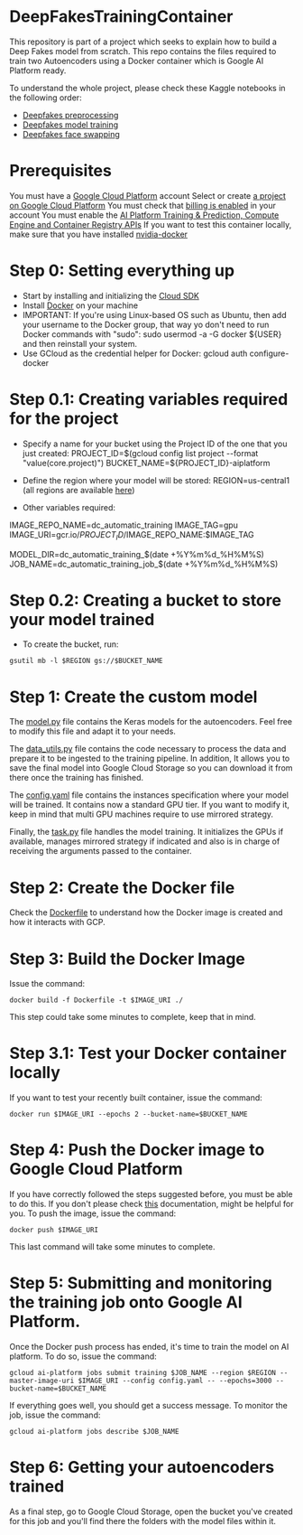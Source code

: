 # DeepFakesTrainingContainer
This repository is part of a project which seeks to explain how to build a Deep Fakes model from scratch. This repo contains the files required to train two Autoencoders using a Docker container which is Google AI Platform ready.

To understand the whole project, please check these Kaggle notebooks in the following order:
* [Deepfakes preprocessing](https://www.kaggle.com/sergiovirahonda/deepfakes-preprocessing)
* [Deepfakes model training](https://www.kaggle.com/sergiovirahonda/deepfakes-model-training)
* [Deepfakes face swapping](https://www.kaggle.com/sergiovirahonda/deepfakes-face-swapping)

# Prerequisites
You must have a [Google Cloud Platform](https://cloud.google.com/) account
Select or create [a project on Google Cloud Platform](https://console.cloud.google.com/projectselector2/home/dashboard)
You must check that [billing is enabled](https://cloud.google.com/billing/docs/how-to/modify-project) in your account
You must enable the [AI Platform Training & Prediction, Compute Engine and Container Registry APIs](https://console.cloud.google.com/flows/enableapi?apiid=ml.googleapis.com,compute_component,containerregistry.googleapis.com)
If you want to test this container locally, make sure that you have installed [nvidia-docker](https://github.com/NVIDIA/nvidia-docker#quickstart)

# Step 0: Setting everything up
* Start by installing and initializing the [Cloud SDK](https://cloud.google.com/sdk/docs/quickstart)
* Install [Docker](https://docs.docker.com/engine/install/) on your machine 
* IMPORTANT: If you're using Linux-based OS such as Ubuntu, then add your username to the Docker group, that way yo don't need to run Docker commands with "sudo": sudo usermod -a -G docker ${USER} and then reinstall your system.
* Use GCloud as the credential helper for Docker: gcloud auth configure-docker

# Step 0.1: Creating variables required for the project

* Specify a name for your bucket using the Project ID of the one that you just created:
PROJECT_ID=$(gcloud config list project --format "value(core.project)")
BUCKET_NAME=${PROJECT_ID}-aiplatform

* Define the region where your model will be stored:
REGION=us-central1 (all regions are available [here](https://cloud.google.com/ml-engine/docs/regions))

* Other variables required:

IMAGE_REPO_NAME=dc_automatic_training
IMAGE_TAG=gpu
IMAGE_URI=gcr.io/$PROJECT_ID/$IMAGE_REPO_NAME:$IMAGE_TAG

MODEL_DIR=dc_automatic_training_$(date +%Y%m%d_%H%M%S)
JOB_NAME=dc_automatic_training_job_$(date +%Y%m%d_%H%M%S)

# Step 0.2: Creating a bucket to store your model trained
* To create the bucket, run:
```
gsutil mb -l $REGION gs://$BUCKET_NAME
```

# Step 1: Create the custom model
The [model.py](model.py) file contains the Keras models for the autoencoders. Feel free to modify this file and adapt it to your needs.

The [data_utils.py](data_utils.py) file contains the code necessary to process the data and prepare it to be ingested to the training pipeline. In addition, It allows you to save the final model into Google Cloud Storage so you can download it from there once the training has finished.

The [config.yaml](config.yaml) file contains the instances specification where your model will be trained. It contains now a standard GPU tier. If you want to modify it, keep in mind that multi GPU machines require to use mirrored strategy.

Finally, the [task.py](task.py) file handles the model training. It initializes the GPUs if available, manages mirrored strategy if indicated and also is in charge of receiving the arguments passed to the container.

# Step 2: Create the Docker file
Check the [Dockerfile](Dockerfile) to understand how the Docker image is created and how it interacts with GCP.

# Step 3: Build the Docker Image
Issue the command:
```
docker build -f Dockerfile -t $IMAGE_URI ./
```
This step could take some minutes to complete, keep that in mind.

# Step 3.1: Test your Docker container locally
If you want to test your recently built container, issue the command:
```
docker run $IMAGE_URI --epochs 2 --bucket-name=$BUCKET_NAME
```

# Step 4: Push the Docker image to Google Cloud Platform
If you have correctly followed the steps suggested before, you must be able to do this. If you don't please check [this](https://cloud.google.com/container-registry/docs/pushing-and-pulling) documentation, might be helpful for you. To push the image, issue the command:
```
docker push $IMAGE_URI
```
This last command will take some minutes to complete.

# Step 5: Submitting and monitoring the training job onto Google AI Platform.
Once the Docker push process has ended, it's time to train the model on AI platform. To do so, issue the command:
```
gcloud ai-platform jobs submit training $JOB_NAME --region $REGION --master-image-uri $IMAGE_URI --config config.yaml -- --epochs=3000 --bucket-name=$BUCKET_NAME
```
If everything goes well, you should get a success message. To monitor the job, issue the command:
```
gcloud ai-platform jobs describe $JOB_NAME
```
# Step 6: Getting your autoencoders trained
As a final step, go to Google Cloud Storage, open the bucket you've created for this job and you'll find there the folders with the model files within it.